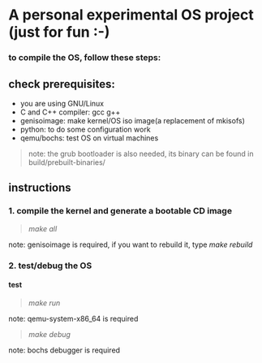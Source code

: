 # A personal experimental OS project (just for fun :-)

### to compile the OS, follow these steps:

## check prerequisites:
+ you are using GNU/Linux
+ C and C++ compiler: gcc g++
+ genisoimage: make kernel/OS iso image(a replacement of mkisofs)
+ python: to do some configuration work
+ qemu/bochs: test OS on virtual machines

> note: the grub bootloader is also needed, its binary can be found in build/prebuilt-binaries/

## instructions
### 1. compile the kernel and generate a bootable CD image
> *make all*

note: genisoimage is required, if you want to rebuild it, type *make rebuild*

### 2. test/debug the OS
#### test
> *make run*

note: qemu-system-x86_64 is required

> *make debug* 

note: bochs debugger is required

